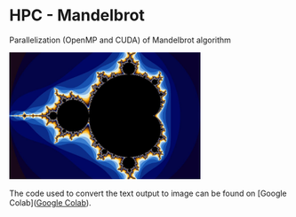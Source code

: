 # HPC - Mandelbrot

Parallelization (OpenMP and CUDA) of Mandelbrot algorithm

<img title="" src="assets/2024-06-15-11-36-58-2024-06-07-15-39-35-rendering.jpg" alt="" data-align="center" width="344">

The code used to convert the text output to image can be found on [Google Colab]([Google Colab](https://colab.research.google.com/drive/1MdPbn7ejMLNaUp6ehm04_UqnW1cY4Myr?usp=sharing)).
